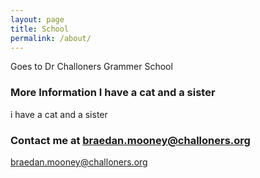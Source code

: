 ```yaml
---
layout: page
title: School
permalink: /about/
---
```


Goes to Dr Challoners Grammer School

### More Information I have a cat and a sister
i have a cat and a sister

### Contact me at braedan.mooney@challoners.org

braedan.mooney@challoners.org
